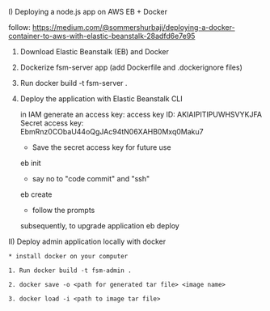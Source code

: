 I) Deploying a node.js app on AWS EB + Docker

follow: https://medium.com/@sommershurbaji/deploying-a-docker-container-to-aws-with-elastic-beanstalk-28adfd6e7e95

1. Download Elastic Beanstalk (EB) and Docker

2. Dockerize fsm-server app (add Dockerfile and .dockerignore files)

3. Run docker build -t fsm-server .

4. Deploy the application with Elastic Beanstalk CLI

    in IAM generate an access key:
        access key ID: AKIAIPITIPUWHSVYKJFA
        Secret access key: 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

    * Save the secret access key for future use

    eb init
    * say no to "code commit" and "ssh"

    eb create
    * follow the prompts

    subsequently, to upgrade application
    eb deploy

II) Deploy admin application locally with docker

    * install docker on your computer

    1. Run docker build -t fsm-admin .

    2. docker save -o <path for generated tar file> <image name>

    3. docker load -i <path to image tar file>

